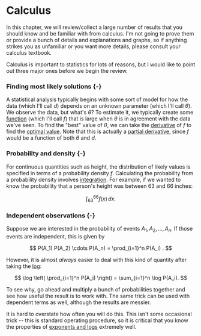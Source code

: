 # Calculus

In this chapter, we will review/collect a large number of results that you should know and be familiar with from calculus. I'm not going to prove them or provide a bunch of details and explanations and graphs, so if anything strikes you as unfamiliar or you want more details, please consult your calculus textbook.

Calculus is important to statistics for lots of reasons, but I would like to point out three major ones before we begin the review.

### Finding most likely solutions {-}

A statistical analysis typically begins with some sort of model for how the data (which I'll call $d$) depends on an unknown parameter (which I'll call $\theta$). We observe the data, but what's $\theta$? To estimate it, we typically create some [function](functions.html) (which I'll call $f$) that is large when $\theta$ is in agreement with the data we've seen. To find the "best" value of $\theta$, we can take the [derivative](derivatives.html) of $f$ to find the [optimal value](optimization.html). Note that this is actually a [partial derivative](partial-derivatives.html), since $f$ would be a function of both $\theta$ and $d$.

### Probability and density {-}

For continuous quantities such as height, the distribution of likely values is specified in terms of a probability density $f$. Calculating the probability from a probability density involves [integration](integration.html). For example, if we wanted to know the probability that a person's height was between 63 and 66 inches:

$$ \int_{63}^{66} f(x) \, dx . $$

### Independent observations {-}

Suppose we are interested in the probability of events $A_1, A_2, \ldots, A_n$. If those events are independent, this is given by

$$ P(A_1) P(A_2) \cdots P(A_n) = \prod_{i=1}^n P(A_i) . $$

However, it is almost *always* easier to deal with this kind of quantity after taking the [log](logarithms-and-exponentials.html):

$$ \log \left( \prod_{i=1}^n P(A_i) \right) = \sum_{i=1}^n \log P(A_i). $$

To see why, go ahead and multiply a bunch of probabilities together and see how useful the result is to work with. The same trick can be used with dependent terms as well, although the results are messier.

It is hard to overstate how often you will do this. This isn't some occasional trick -- this is standard operating procedure, so it is critical that you know the properties of [exponents and logs](log-and-exp.html) extremely well.
